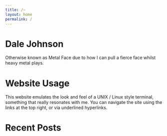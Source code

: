 ```yaml
---
title: /~
layout: home
permalink: /
---
```

# Dale Johnson
Otherwise known as Metal Face due to how I can pull a fierce face whilst heavy metal plays.

# Website Usage
This website emulates the look and feel of a UNIX / Linux style terminal, something that really resonates with me. You can navigate the site using the links at the top right, or via underlined hyperlinks.

# Recent Posts
